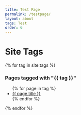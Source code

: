 ```yaml
---
title: Test Page
permalink: /testpage/
layout: about
tags: Test
order: 6
---
```

<html>
  <body>
    <h1>Site Tags</h1>
    <div>
      {% for tag in site.tags %}
        <h3 class="post-meta">
          Pages tagged with "{{ tag }}"
        </h3>
        <ul>
          {% for page in tag %}
            <li><a href="{{ page.url }}">{{ page.title }}</a></li>
          {% endfor %}
        </ul>
      {% endfor %}
    </div>
  </body>
</html>
